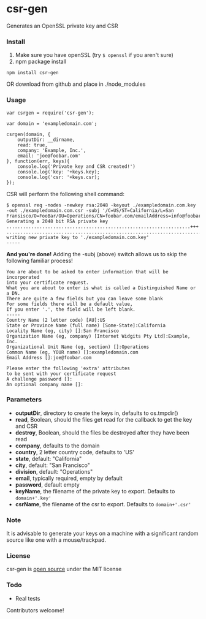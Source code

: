 csr-gen
=======

Generates an OpenSSL private key and CSR

### Install
1. Make sure you have openSSL (try `$ openssl` if you aren't sure)
2. npm package install

```
npm install csr-gen
```
OR download from github and place in ./node_modules

### Usage



```
var csrgen = require('csr-gen');

var domain = 'exampledomain.com';

csrgen(domain, {
	outputDir: __dirname,
	read: true,
	company: 'Example, Inc.',
	email: 'joe@foobar.com'
}, function(err, keys){
	console.log('Private key and CSR created!')
	console.log('key: '+keys.key);
	console.log('csr: '+keys.csr);
});

```

CSR will perform the following shell command:

```
$ openssl req -nodes -newkey rsa:2048 -keyout ./exampledomain.com.key -out ./exampledomain.com.csr -subj '/C=US/ST=California/L=San Fransisco/O=FooBar/OU=Operations/CN=foobar.com/emailAddress=info@foobar.biz'
Generating a 2048 bit RSA private key
...................................................................+++
................................................................................................................................+++
writing new private key to './exampledomain.com.key'
-----
```

__And you're done!__ Adding the -subj (above) switch allows us to skip the following familiar process!

```
You are about to be asked to enter information that will be incorporated
into your certificate request.
What you are about to enter is what is called a Distinguished Name or a DN.
There are quite a few fields but you can leave some blank
For some fields there will be a default value,
If you enter '.', the field will be left blank.
-----
Country Name (2 letter code) [AU]:US
State or Province Name (full name) [Some-State]:California
Locality Name (eg, city) []:San Francisco 
Organization Name (eg, company) [Internet Widgits Pty Ltd]:Example, Inc.
Organizational Unit Name (eg, section) []:Operations
Common Name (eg, YOUR name) []:exampledomain.com
Email Address []:joe@foobar.com

Please enter the following 'extra' attributes
to be sent with your certificate request
A challenge password []:
An optional company name []: 
```

### Parameters

* __outputDir__, directory to create the keys in, defaults to os.tmpdir()
* __read__, Boolean, should the files get read for the callback to get the key and CSR
* __destroy__, Boolean, should the files be destroyed after they have been read
* __company__, defaults to the domain
* __country__, 2 letter country code, defaults to 'US'
* __state__, default: "California"
* __city__, default: "San Francisco"
* __division__, default: "Operations"
* __email__, typically required, empty by default
* __password__, default empty
* __keyName__, the filename of the private key to export. Defaults to `domain+'.key'`
* __csrName__, the filename of the csr to export. Defaults to `domain+'.csr'`


### Note

It is advisable to generate your keys on a machine with a significant random source like one with a mouse/trackpad.

### License

csr-gen is [open source](https://github.com/ericvicenti/csr-gen/blob/master/LICENSE.md) under the MIT license

### Todo

* Real tests

Contributors welcome!
